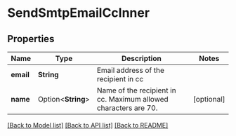 # SendSmtpEmailCcInner

## Properties

Name | Type | Description | Notes
------------ | ------------- | ------------- | -------------
**email** | **String** | Email address of the recipient in cc | 
**name** | Option<**String**> | Name of the recipient in cc. Maximum allowed characters are 70. | [optional]

[[Back to Model list]](../README.md#documentation-for-models) [[Back to API list]](../README.md#documentation-for-api-endpoints) [[Back to README]](../README.md)


